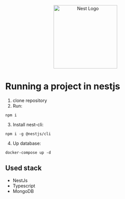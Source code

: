 <p align="center">
  <a href="http://nestjs.com/" target="blank"><img src="https://nestjs.com/img/logo-small.svg" width="200" alt="Nest Logo" /></a>
</p>

# Running a project in nestjs

1. clone repository
2. Run:
```
npm i 
```
3. Install nest-cli:
```
npm i -g @nestjs/cli
```
4. Up database:
```
docker-compose up -d
```

## Used stack
* NestJs
* Typescript
* MongoDB